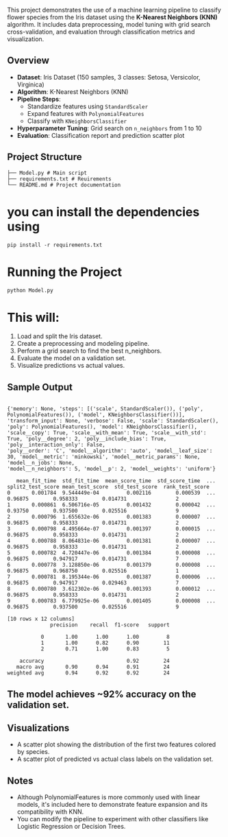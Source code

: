 
This project demonstrates the use of a machine learning pipeline to classify flower species from the Iris dataset using the **K-Nearest Neighbors (KNN)** algorithm. 
It includes data preprocessing, model tuning with grid search cross-validation, and evaluation through classification metrics and visualization.

## Overview

- **Dataset**: Iris Dataset (150 samples, 3 classes: Setosa, Versicolor, Virginica)
- **Algorithm**: K-Nearest Neighbors (KNN)
- **Pipeline Steps**:
  - Standardize features using `StandardScaler`
  - Expand features with `PolynomialFeatures`
  - Classify with `KNeighborsClassifier`
- **Hyperparameter Tuning**: Grid search on `n_neighbors` from 1 to 10
- **Evaluation**: Classification report and prediction scatter plot

## Project Structure
```
├── Model.py # Main script
├── requirements.txt # Reuirements 
└── README.md # Project documentation
```
# you can install the dependencies using 
```pip install -r requirements.txt```

# Running the Project
```python Model.py```

# This will:

1. Load and split the Iris dataset.
2. Create a preprocessing and modeling pipeline.
3. Perform a grid search to find the best n_neighbors.
4. Evaluate the model on a validation set.
5. Visualize predictions vs actual values.

## Sample Output
```

{'memory': None, 'steps': [('scale', StandardScaler()), ('poly', PolynomialFeatures()), ('model', KNeighborsClassifier())], 
'transform_input': None, 'verbose': False, 'scale': StandardScaler(), 'poly': PolynomialFeatures(), 'model': KNeighborsClassifier(), 
'scale__copy': True, 'scale__with_mean': True, 'scale__with_std': True, 'poly__degree': 2, 'poly__include_bias': True, 'poly__interaction_only': False,
'poly__order': 'C', 'model__algorithm': 'auto', 'model__leaf_size': 30, 'model__metric': 'minkowski', 'model__metric_params': None, 'model__n_jobs': None,
'model__n_neighbors': 5, 'model__p': 2, 'model__weights': 'uniform'}

   mean_fit_time  std_fit_time  mean_score_time  std_score_time  ...  split2_test_score mean_test_score  std_test_score  rank_test_score
0       0.001784  9.544449e-04         0.002116        0.000539  ...            0.96875        0.958333        0.014731                2
1       0.000861  6.506716e-05         0.001432        0.000042  ...            0.93750        0.937500        0.025516                9
2       0.000796  1.655632e-06         0.001383        0.000007  ...            0.96875        0.958333        0.014731                2
3       0.000798  4.495664e-07         0.001397        0.000015  ...            0.96875        0.958333        0.014731                2
4       0.000788  8.064831e-06         0.001381        0.000007  ...            0.96875        0.958333        0.014731                2
5       0.000782  4.720447e-06         0.001384        0.000008  ...            0.96875        0.947917        0.014731                7
6       0.000778  3.128850e-06         0.001379        0.000008  ...            0.96875        0.968750        0.025516                1
7       0.000781  8.195344e-06         0.001387        0.000006  ...            0.96875        0.947917        0.029463                7
8       0.000780  3.612302e-06         0.001393        0.000012  ...            0.96875        0.958333        0.014731                2
9       0.000783  6.779925e-06         0.001405        0.000008  ...            0.96875        0.937500        0.025516                9

[10 rows x 12 columns]
              precision    recall  f1-score   support

           0       1.00      1.00      1.00         8
           1       1.00      0.82      0.90        11
           2       0.71      1.00      0.83         5

    accuracy                           0.92        24
   macro avg       0.90      0.94      0.91        24
weighted avg       0.94      0.92      0.92        24

```

## The model achieves ~92% accuracy on the validation set.

## Visualizations

* A scatter plot showing the distribution of the first two features colored by species.
* A scatter plot of predicted vs actual class labels on the validation set.

## Notes

* Although PolynomialFeatures is more commonly used with linear models, it's included here to demonstrate feature expansion and its compatibility with KNN.
* You can modify the pipeline to experiment with other classifiers like Logistic Regression or Decision Trees.

